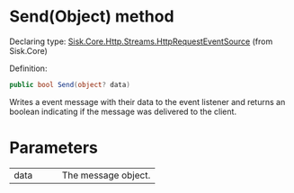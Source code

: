 <!--

Copyrights 2023 Sisk Framework - CypherPotato
Published under MIT license

!!! DO NOT EDIT THIS FILE !!!
This file was generated by a tool in the Sisk package. To edit the information in this documentation,
edit the XML documentation present in the Sisk source code.

-->


# Send(Object) method

Declaring type: [Sisk.Core.Http.Streams.HttpRequestEventSource](/spec/Sisk.Core.Http.Streams.HttpRequestEventSource.md) (from Sisk.Core)


Definition:

```cs
public bool Send(object? data)
```

Writes a event message with their data to the event listener and returns an boolean indicating if the message was delivered to the client.


# Parameters

<table>
    <tbody>
<tr>
    <td width="33%">data</td>
    <td>The message object.</td>
</tr>
    </tbody>
</table>
